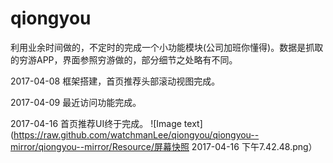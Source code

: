 # qiongyou
利用业余时间做的，不定时的完成一个小功能模块(公司加班你懂得)。数据是抓取的穷游APP，界面参照穷游做的，部分细节之处略有不同。	

2017-04-08 框架搭建，首页推荐头部滚动视图完成。	

2017-04-09 最近访问功能完成。

2017-04-16 首页推荐UI终于完成。
![Image text](https://raw.github.com/watchmanLee/qiongyou/qiongyou--mirror/qiongyou--mirror/Resource/屏幕快照 2017-04-16 下午7.42.48.png）
